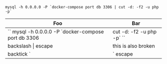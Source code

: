 `` mysql -h 0.0.0.0 -P `docker-compose port db 3306 | cut -d: -f2 -u php -p` ``

| Foo | Bar |
| --- | --- |
| `` mysql -h 0.0.0.0 -P `docker-compose port db 3306 | cut -d: -f2 -u php -p` `` | this is broken |
| backslash \| escape | this is also broken |
| backtick `|` escape | this is also broken |
